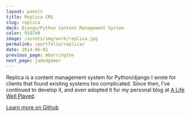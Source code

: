 ```yaml
---
layout: panels
title: Replica CMS
slug: replica
deck: Django/Python Content Management System
color: 919799
image: /assets/img/work/replica.jpg
permalink: /portfolio/replica/
date: 2014-06-01
previous_page: mbarrington
next_page: jadedgamer
---
```


Replica is a content management system for Python/django I wrote for clients that found existing systems too complicated. Since then, I've continued to develop it, and even adopted it for my personal blog at [A Life Well Played](http://alifewellplayed.com/).

<a class="btn btn-default" href="https://github.com/underlost/Replica">Learn more on Github</a>
